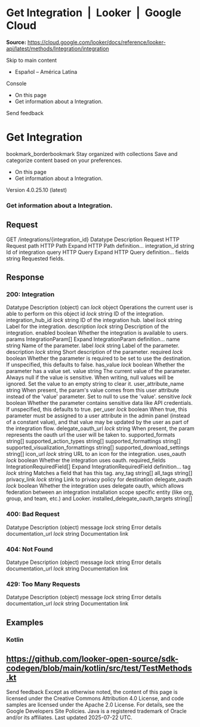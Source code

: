 # Get Integration  |  Looker  |  Google Cloud

**Source:** https://cloud.google.com/looker/docs/reference/looker-api/latest/methods/Integration/integration

Skip to main content 


  * Español – América Latina

Console 
  * On this page
  * Get information about a Integration.




Send feedback 
#  Get Integration
bookmark_borderbookmark Stay organized with collections  Save and categorize content based on your preferences.
  * On this page
  * Get information about a Integration.


Version 4.0.25.10 (latest) 
### Get information about a Integration.
## Request
GET /integrations/{integration_id} 
Datatype
Description
Request
HTTP Request 
path
HTTP Path 
Expand HTTP Path definition... 
integration_id
string 
Id of integration
query
HTTP Query 
Expand HTTP Query definition... 
fields
string 
Requested fields.
## Response
### 200: Integration
Datatype
Description
(object)
can
_lock_
object 
Operations the current user is able to perform on this object
id
_lock_
string 
ID of the integration.
integration_hub_id
_lock_
string 
ID of the integration hub.
label
_lock_
string 
Label for the integration.
description
_lock_
string 
Description of the integration.
enabled
boolean 
Whether the integration is available to users.
params
IntegrationParam[] 
Expand IntegrationParam definition... 
name
string 
Name of the parameter.
label
_lock_
string 
Label of the parameter.
description
_lock_
string 
Short description of the parameter.
required
_lock_
boolean 
Whether the parameter is required to be set to use the destination. If unspecified, this defaults to false.
has_value
_lock_
boolean 
Whether the parameter has a value set.
value
string 
The current value of the parameter. Always null if the value is sensitive. When writing, null values will be ignored. Set the value to an empty string to clear it.
user_attribute_name
string 
When present, the param's value comes from this user attribute instead of the 'value' parameter. Set to null to use the 'value'.
sensitive
_lock_
boolean 
Whether the parameter contains sensitive data like API credentials. If unspecified, this defaults to true.
per_user
_lock_
boolean 
When true, this parameter must be assigned to a user attribute in the admin panel (instead of a constant value), and that value may be updated by the user as part of the integration flow.
delegate_oauth_url
_lock_
string 
When present, the param represents the oauth url the user will be taken to.
supported_formats
string[] 
supported_action_types
string[] 
supported_formattings
string[] 
supported_visualization_formattings
string[] 
supported_download_settings
string[] 
icon_url
_lock_
string 
URL to an icon for the integration.
uses_oauth
_lock_
boolean 
Whether the integration uses oauth.
required_fields
IntegrationRequiredField[] 
Expand IntegrationRequiredField definition... 
tag
_lock_
string 
Matches a field that has this tag.
any_tag
string[] 
all_tags
string[] 
privacy_link
_lock_
string 
Link to privacy policy for destination
delegate_oauth
_lock_
boolean 
Whether the integration uses delegate oauth, which allows federation between an integration installation scope specific entity (like org, group, and team, etc.) and Looker.
installed_delegate_oauth_targets
string[] 
### 400: Bad Request
Datatype
Description
(object)
message
_lock_
string 
Error details
documentation_url
_lock_
string 
Documentation link
### 404: Not Found
Datatype
Description
(object)
message
_lock_
string 
Error details
documentation_url
_lock_
string 
Documentation link
### 429: Too Many Requests
Datatype
Description
(object)
message
_lock_
string 
Error details
documentation_url
_lock_
string 
Documentation link
## Examples
### Kotlin
https://github.com/looker-open-source/sdk-codegen/blob/main/kotlin/src/test/TestMethods.kt   
---  
Send feedback 
Except as otherwise noted, the content of this page is licensed under the Creative Commons Attribution 4.0 License, and code samples are licensed under the Apache 2.0 License. For details, see the Google Developers Site Policies. Java is a registered trademark of Oracle and/or its affiliates.
Last updated 2025-07-22 UTC.


